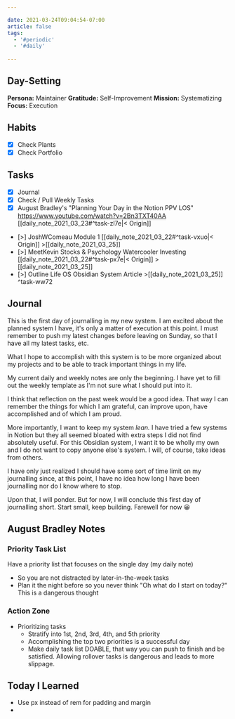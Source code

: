 ```yaml
---

date: 2021-03-24T09:04:54-07:00
article: false
tags:
  - '#periodic'
  - '#daily'
  
---
```


## Day-Setting
**Persona:** Maintainer
**Gratitude:** Self-Improvement
**Mission:** Systematizing
**Focus:** Execution

## Habits
- [x] Check Plants
- [x] Check Portfolio

## Tasks
 - [x] Journal
 - [x] Check / Pull Weekly Tasks
 - [x] August Bradley's "Planning Your Day in the Notion PPV LOS" https://www.youtube.com/watch?v=2Bn3TXT40AA [[daily_note_2021_03_23#^task-zl7e|< Origin]]
 - [>] JoshWComeau Module 1 [[daily_note_2021_03_22#^task-vxuo|< Origin]] >[[daily_note_2021_03_25]]
 - [>] MeetKevin Stocks & Psychology Watercooler Investing [[daily_note_2021_03_22#^task-px7e|< Origin]] >[[daily_note_2021_03_25]]
 - [>] Outline Life OS Obsidian System Article >[[daily_note_2021_03_25]] ^task-ww72

## Journal

This is the first day of journalling in my new system. I am excited about the planned system I have, it's only a matter of execution at this point. I must remember to push my latest changes before leaving on Sunday, so that I have all my latest tasks, etc.

What I hope to accomplish with this system is to be more organized about my projects and to be able to track important things in my life.

My current daily and weekly notes are only the beginning. I have yet to fill out the weekly template as I'm not sure what I should put into it. 

I think that reflection on the past week would be a good idea. That way I can remember the things for which I am grateful, can improve upon, have accomplished and of which I am proud.

More importantly, I want to keep my system *lean.* I have tried a few systems in Notion but they all seemed bloated with extra steps I did not find absolutely useful. For this Obsidian system, I want it to be wholly my own and I do not want to copy anyone else's system. I will, of course, take ideas from others.

I have only just realized I should have some sort of time limit on my journalling since, at this point, I have no idea how long I have been journalling nor do I know where to stop.

Upon that, I will ponder. But for now, I will conclude this first day of journalling short. Start small, keep building. Farewell for now 😀

## August Bradley Notes
### Priority Task List
Have a priority list that focuses on the single day (my daily note)
- So you are not distracted by later-in-the-week tasks
- Plan it the night before so you never think "Oh what do I start on today?" This is a dangerous thought

### Action Zone
- Prioritizing tasks
	- Stratify into 1st, 2nd, 3rd, 4th, and 5th priority
	- Accomplishing the top two priorities is a successful day
	- Make daily task list DOABLE, that way you can push to finish and be satisfied. Allowing rollover tasks is dangerous and leads to more slippage.

## Today I Learned
- Use px instead of rem for padding and margin
- 